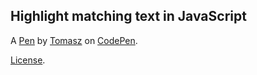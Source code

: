 Highlight matching text in JavaScript
-------------------------------------


A [Pen](https://codepen.io/tniezurawski/pen/wvzyVEE) by [Tomasz](https://codepen.io/tniezurawski) on [CodePen](https://codepen.io).

[License](https://codepen.io/license/pen/wvzyVEE).